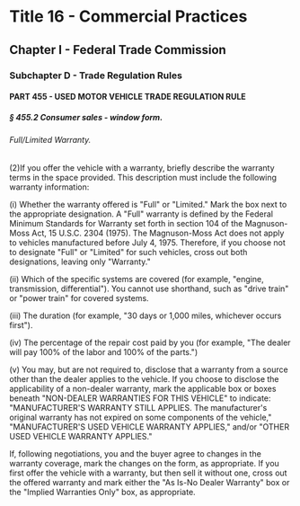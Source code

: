 
# Title 16 - Commercial Practices
## Chapter I - Federal Trade Commission
### Subchapter D - Trade Regulation Rules
#### PART 455 - USED MOTOR VEHICLE TRADE REGULATION RULE
##### § 455.2 Consumer sales - window form.
###### Full/Limited Warranty.

(2)If you offer the vehicle with a warranty, briefly describe the warranty terms in the space provided. This description must include the following warranty information:

(i) Whether the warranty offered is "Full" or "Limited." Mark the box next to the appropriate designation. A "Full" warranty is defined by the Federal Minimum Standards for Warranty set forth in section 104 of the Magnuson-Moss Act, 15 U.S.C. 2304 (1975). The Magnuson-Moss Act does not apply to vehicles manufactured before July 4, 1975. Therefore, if you choose not to designate "Full" or "Limited" for such vehicles, cross out both designations, leaving only "Warranty."

(ii) Which of the specific systems are covered (for example, "engine, transmission, differential"). You cannot use shorthand, such as "drive train" or "power train" for covered systems.

(iii) The duration (for example, "30 days or 1,000 miles, whichever occurs first").

(iv) The percentage of the repair cost paid by you (for example, "The dealer will pay 100% of the labor and 100% of the parts.")

(v) You may, but are not required to, disclose that a warranty from a source other than the dealer applies to the vehicle. If you choose to disclose the applicability of a non-dealer warranty, mark the applicable box or boxes beneath "NON-DEALER WARRANTIES FOR THIS VEHICLE" to indicate: "MANUFACTURER'S WARRANTY STILL APPLIES. The manufacturer's original warranty has not expired on some components of the vehicle," "MANUFACTURER'S USED VEHICLE WARRANTY APPLIES," and/or "OTHER USED VEHICLE WARRANTY APPLIES."

If, following negotiations, you and the buyer agree to changes in the warranty coverage, mark the changes on the form, as appropriate. If you first offer the vehicle with a warranty, but then sell it without one, cross out the offered warranty and mark either the "As Is-No Dealer Warranty" box or the "Implied Warranties Only" box, as appropriate.

